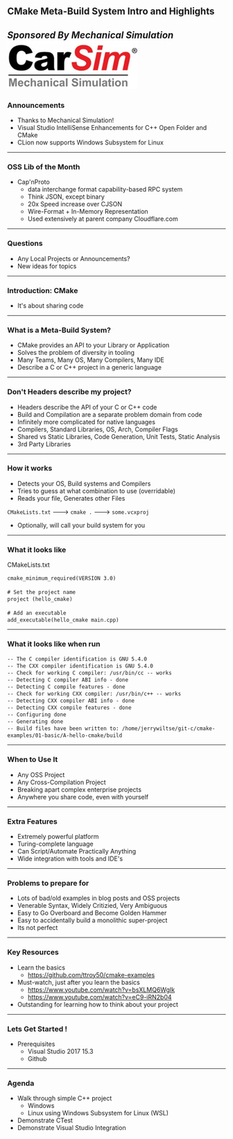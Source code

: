 ## CMake Meta-Build System Intro and Highlights
*Sponsored By Mechanical Simulation*  
![Carsim Logo](/assets/image/logo/carsim.jpg)
---
### Announcements
* Thanks to Mechanical Simulation! 
* Visual Studio IntelliSense Enhancements for C++ Open Folder and CMake
* CLion now supports Windows Subsystem for Linux

---
### OSS Lib of the Month
* Cap'nProto
    * data interchange format capability-based RPC system
	* Think JSON, except binary
	* 20x Speed increase over CJSON
	* Wire-Format + In-Memory Representation
	* Used extensively at parent company Cloudflare.com 

---
### Questions
* Any Local Projects or Announcements?
* New ideas for topics
---
### Introduction: CMake
* It's about sharing code
---
### What is a Meta-Build System?
* CMake provides an API to your Library or Application
* Solves the problem of diversity in tooling
* Many Teams, Many OS, Many Compilers, Many IDE
* Describe a C or C++ project in a generic language
---
### Don't Headers describe my project?
* Headers describe the API of your C or C++ code
* Build and Compilation are a separate problem domain from code
* Infinitely more complicated for native languages
* Compilers, Standard Libraries, OS, Arch, Compiler Flags
* Shared vs Static Libraries, Code Generation, Unit Tests, Static Analysis
* 3rd Party Libraries
---
### How it works
* Detects your OS, Build systems and Compilers
* Tries to guess at what combination to use (overridable)
* Reads your file, Generates other Files

`CMakeLists.txt` --->  `cmake .` ---> `some.vcxproj`

* Optionally, will call your build system for you
---
### What it looks like
CMakeLists.txt 
```
cmake_minimum_required(VERSION 3.0)

# Set the project name
project (hello_cmake)

# Add an executable
add_executable(hello_cmake main.cpp)
```
---
### What it looks like when run
```
-- The C compiler identification is GNU 5.4.0
-- The CXX compiler identification is GNU 5.4.0
-- Check for working C compiler: /usr/bin/cc -- works
-- Detecting C compiler ABI info - done
-- Detecting C compile features - done
-- Check for working CXX compiler: /usr/bin/c++ -- works
-- Detecting CXX compiler ABI info - done
-- Detecting CXX compile features - done
-- Configuring done
-- Generating done
-- Build files have been written to: /home/jerrywiltse/git-c/cmake-examples/01-basic/A-hello-cmake/build
```
---
### When to Use It
* Any OSS Project
* Any Cross-Compilation Project
* Breaking apart complex enterprise projects
* Anywhere you share code, even with yourself
---
### Extra Features
* Extremely powerful platform
* Turing-complete language
* Can Script/Automate Practically Anything
* Wide integration with tools and IDE's
---
### Problems to prepare for
* Lots of bad/old examples in blog posts and OSS projects
* Venerable Syntax, Widely Critizied, Very Ambiguous
* Easy to Go Overboard and Become Golden Hammer 
* Easy to accidentally build a monolithic super-project
* Its not perfect
---
### Key Resources
* Learn the basics
	* https://github.com/ttroy50/cmake-examples
* Must-watch, just after you learn the basics
	* https://www.youtube.com/watch?v=bsXLMQ6WgIk
	* https://www.youtube.com/watch?v=eC9-iRN2b04
* Outstanding for learning how to think about your project
---
### Lets Get Started !
* Prerequisites
	* Visual Studio 2017 15.3
	* Github
---
### Agenda
* Walk through simple C++ project 
	* Windows
	* Linux using Windows Subsystem for Linux (WSL)
* Demonstrate CTest
* Demonstrate Visual Studio Integration

